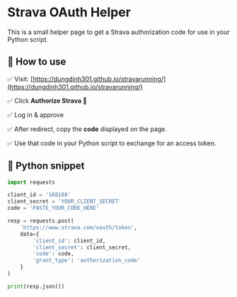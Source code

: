 # Strava OAuth Helper

This is a small helper page to get a Strava authorization code for use in your Python script.

## 🚀 How to use

✅ Visit: [https://dungdinh301.github.io/stravarunning/](https://dungdinh301.github.io/stravarunning/)

✅ Click **Authorize Strava 🚴**

✅ Log in & approve

✅ After redirect, copy the **code** displayed on the page.

✅ Use that code in your Python script to exchange for an access token.

## 🐍 Python snippet

```python
import requests

client_id = '168168'
client_secret = 'YOUR_CLIENT_SECRET'
code = 'PASTE_YOUR_CODE_HERE'

resp = requests.post(
    'https://www.strava.com/oauth/token',
    data={
        'client_id': client_id,
        'client_secret': client_secret,
        'code': code,
        'grant_type': 'authorization_code'
    }
)

print(resp.json())
